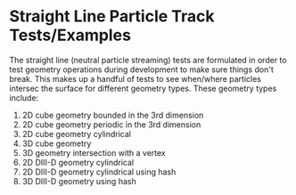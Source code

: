 # Straight Line Particle Track Tests/Examples
The straight line (neutral particle streaming) tests are formulated in order
to test geometry operations during development to make sure things don't break.
This makes up a handful of tests to see when/where particles intersec the surface
for different geometry types. These geometry types include:
1. 2D cube geometry bounded in the 3rd dimension
2. 2D cube geometry periodic in the 3rd dimension
3. 2D cube geometry cylindrical
4. 3D cube geometry
5. 3D geometry intersection with a vertex
6. 2D DIII-D geometry cylindrical
7. 2D DIII-D geometry cylindrical using hash
8. 3D DIII-D geometry using hash
